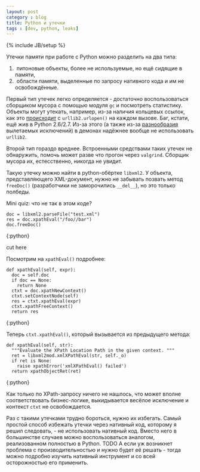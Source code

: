 ```yaml
---
layout: post
category : blog
title: Python и утечки
tags : [dev, python, leaks]
---
```

{% include JB/setup %}

Утечки памяти при работе с Python можно разделить на два типа:
1. &nbsp;питоновые объекты, более не используемые, но ещё сидящие в памяти,
2. &nbsp;области памяти, выделенные по запросу нативного кода и им не освобождённые.

Первый тип утечек легко определяется - достаточно воспользоваться сборщиком мусора с помощью модуля `gc` и
посмотреть статистику. Объекты могут утекать, например, из-за наличия кольцевых ссылок,
как это [происходит](http://http://bugs.python.org/issue1208304) с `urllib2.urlopen()` на каждом вызове.
Баг, кстати, ещё жив в Python 2.6/2.7. Из-за этого (а также из-за
[разнообразия](http://www.voidspace.org.uk/python/articles/urllib2.shtml#handling-exceptions) вылетаемых исключений)
в демонах надёжнее вообще не использовать `urllib2`.

Второй тип гораздо вреднее. Встроенными средствами таких утечек не обнаружить,
помочь может разве что прогон через `valgrind`.
Сборщик мусора их, естесственно, никогда не увидит.

Такую утечку можно найти в python-обёртке `libxml2`. У объекта, представляющего XML-документ, нужно не забывать
позвать метод `freeDoc()` (разработчики не заморочились `__del__`), но это только полбеды.

Mini quiz: что не так в этом коде?

	doc = libxml2.parseFile("test.xml")
	res = doc.xpathEval("/foo//bar")
	doc.freeDoc()
{:python}

cut here

Посмотрим на `xpathEval()` подробнее:

	def xpathEval(self, expr):
	  doc = self.doc
	  if doc == None:
	    return None
	  ctxt = doc.xpathNewContext()
	  ctxt.setContextNode(self)
	  res = ctxt.xpathEval(expr)
	  ctxt.xpathFreeContext()
	  return res
{:python}

Теперь `ctxt.xpathEval()`, который вызывается из предыдущего метода:

	def xpathEval(self, str):
	  """Evaluate the XPath Location Path in the given context. """
	  ret = libxml2mod.xmlXPathEval(str, self._o)
	  if ret is None:
	    raise xpathError('xmlXPathEval() failed')
	  return xpathObjectRet(ret)
{:python}

Как только по XPath-запросу ничего не нашлось, что может вполне соответствовать бизнес-логике,
выкидывается весёлое исключение и контекст `ctxt` не освобождается.

Раз с такими утечками трудно бороться, нужно их избегать.
Самый простой способ избежать утечки через нативный код, которому я решил следовать, - не использовать нативный код.
Вместо него в большинстве случаев можно воспользоваться аналогом, реализованном полностью в Python. TODO
А если уж возникнет проблема с производительностью и нужно будет её решать - тогда можно подробно изучить
нативный инструмент и со всей осторожностью его применить.
